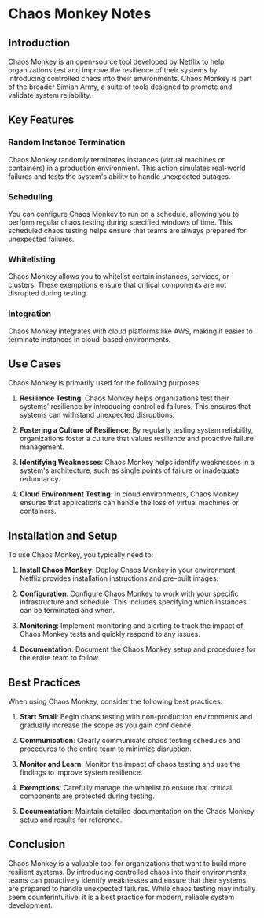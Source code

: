 # Chaos Monkey Notes

## Introduction

Chaos Monkey is an open-source tool developed by Netflix to help organizations test and improve the resilience of their systems by introducing controlled chaos into their environments. Chaos Monkey is part of the broader Simian Army, a suite of tools designed to promote and validate system reliability.

## Key Features

### Random Instance Termination

Chaos Monkey randomly terminates instances (virtual machines or containers) in a production environment. This action simulates real-world failures and tests the system's ability to handle unexpected outages.

### Scheduling

You can configure Chaos Monkey to run on a schedule, allowing you to perform regular chaos testing during specified windows of time. This scheduled chaos testing helps ensure that teams are always prepared for unexpected failures.

### Whitelisting

Chaos Monkey allows you to whitelist certain instances, services, or clusters. These exemptions ensure that critical components are not disrupted during testing.

### Integration

Chaos Monkey integrates with cloud platforms like AWS, making it easier to terminate instances in cloud-based environments.

## Use Cases

Chaos Monkey is primarily used for the following purposes:

1. **Resilience Testing**: Chaos Monkey helps organizations test their systems' resilience by introducing controlled failures. This ensures that systems can withstand unexpected disruptions.

2. **Fostering a Culture of Resilience**: By regularly testing system reliability, organizations foster a culture that values resilience and proactive failure management.

3. **Identifying Weaknesses**: Chaos Monkey helps identify weaknesses in a system's architecture, such as single points of failure or inadequate redundancy.

4. **Cloud Environment Testing**: In cloud environments, Chaos Monkey ensures that applications can handle the loss of virtual machines or containers.

## Installation and Setup

To use Chaos Monkey, you typically need to:

1. **Install Chaos Monkey**: Deploy Chaos Monkey in your environment. Netflix provides installation instructions and pre-built images.

2. **Configuration**: Configure Chaos Monkey to work with your specific infrastructure and schedule. This includes specifying which instances can be terminated and when.

3. **Monitoring**: Implement monitoring and alerting to track the impact of Chaos Monkey tests and quickly respond to any issues.

4. **Documentation**: Document the Chaos Monkey setup and procedures for the entire team to follow.

## Best Practices

When using Chaos Monkey, consider the following best practices:

1. **Start Small**: Begin chaos testing with non-production environments and gradually increase the scope as you gain confidence.

2. **Communication**: Clearly communicate chaos testing schedules and procedures to the entire team to minimize disruption.

3. **Monitor and Learn**: Monitor the impact of chaos testing and use the findings to improve system resilience.

4. **Exemptions**: Carefully manage the whitelist to ensure that critical components are protected during testing.

5. **Documentation**: Maintain detailed documentation on the Chaos Monkey setup and results for reference.

## Conclusion

Chaos Monkey is a valuable tool for organizations that want to build more resilient systems. By introducing controlled chaos into their environments, teams can proactively identify weaknesses and ensure that their systems are prepared to handle unexpected failures. While chaos testing may initially seem counterintuitive, it is a best practice for modern, reliable system development.
